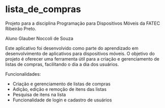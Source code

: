 # lista_de_compras

Projeto para a disciplina Programação para Dispositivos Móveis da FATEC Ribeirão Preto.

Aluno Glauber Noccoli de Souza

Este aplicativo foi desenvolvido como parte do aprendizado em desenvolvimento de aplicativos para dispositivos móveis. O objetivo do projeto é oferecer uma ferramenta útil para a criação e gerenciamento de listas de compras, facilitando o dia a dia dos usuários.

Funcionalidades:

* Criação e gerenciamento de listas de compras
* Adição, edição e remoção de itens das listas
* Pesquisa de itens na lista
* Funcionalidade de login e cadastro de usuários
